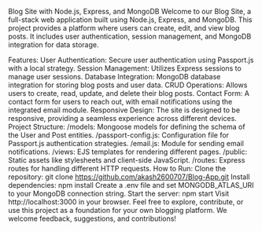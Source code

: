 Blog Site with Node.js, Express, and MongoDB
Welcome to our Blog Site, a full-stack web application built using Node.js, Express, and MongoDB. This project provides a platform where users can create, edit, and view blog posts. It includes user authentication, session management, and MongoDB integration for data storage.

Features:
User Authentication: Secure user authentication using Passport.js with a local strategy.
Session Management: Utilizes Express sessions to manage user sessions.
Database Integration: MongoDB database integration for storing blog posts and user data.
CRUD Operations: Allows users to create, read, update, and delete their blog posts.
Contact Form: A contact form for users to reach out, with email notifications using the integrated email module.
Responsive Design: The site is designed to be responsive, providing a seamless experience across different devices.
Project Structure:
/models: Mongoose models for defining the schema of the User and Post entities.
/passport-config.js: Configuration file for Passport.js authentication strategies.
/email.js: Module for sending email notifications.
/views: EJS templates for rendering different pages.
/public: Static assets like stylesheets and client-side JavaScript.
/routes: Express routes for handling different HTTP requests.
How to Run:
Clone the repository: git clone https://github.com/akash2600707/Blog-App.git
Install dependencies: npm install
Create a .env file and set MONGODB_ATLAS_URI to your MongoDB connection string.
Start the server: npm start
Visit http://localhost:3000 in your browser.
Feel free to explore, contribute, or use this project as a foundation for your own blogging platform. We welcome feedback, suggestions, and contributions!

